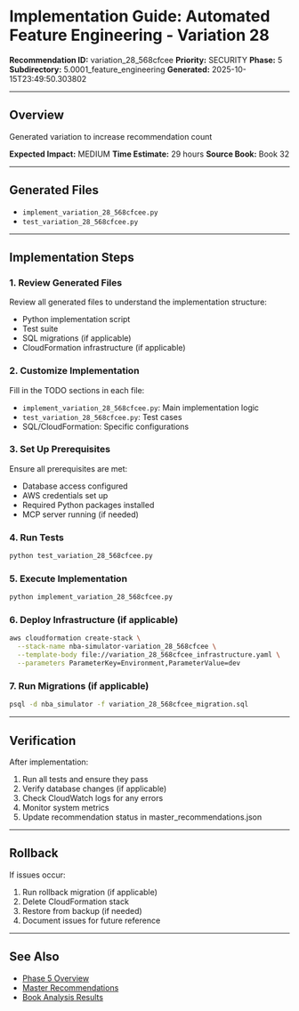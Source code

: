 # Implementation Guide: Automated Feature Engineering - Variation 28

**Recommendation ID:** variation_28_568cfcee
**Priority:** SECURITY
**Phase:** 5
**Subdirectory:** 5.0001_feature_engineering
**Generated:** 2025-10-15T23:49:50.303802

---

## Overview

Generated variation to increase recommendation count

**Expected Impact:** MEDIUM
**Time Estimate:** 29 hours
**Source Book:** Book 32

---

## Generated Files

- `implement_variation_28_568cfcee.py`
- `test_variation_28_568cfcee.py`

---

## Implementation Steps

### 1. Review Generated Files

Review all generated files to understand the implementation structure:
- Python implementation script
- Test suite
- SQL migrations (if applicable)
- CloudFormation infrastructure (if applicable)

### 2. Customize Implementation

Fill in the TODO sections in each file:
- `implement_variation_28_568cfcee.py`: Main implementation logic
- `test_variation_28_568cfcee.py`: Test cases
- SQL/CloudFormation: Specific configurations

### 3. Set Up Prerequisites

Ensure all prerequisites are met:
- Database access configured
- AWS credentials set up
- Required Python packages installed
- MCP server running (if needed)

### 4. Run Tests

```bash
python test_variation_28_568cfcee.py
```

### 5. Execute Implementation

```bash
python implement_variation_28_568cfcee.py
```

### 6. Deploy Infrastructure (if applicable)

```bash
aws cloudformation create-stack \
  --stack-name nba-simulator-variation_28_568cfcee \
  --template-body file://variation_28_568cfcee_infrastructure.yaml \
  --parameters ParameterKey=Environment,ParameterValue=dev
```

### 7. Run Migrations (if applicable)

```bash
psql -d nba_simulator -f variation_28_568cfcee_migration.sql
```

---

## Verification

After implementation:
1. Run all tests and ensure they pass
2. Verify database changes (if applicable)
3. Check CloudWatch logs for any errors
4. Monitor system metrics
5. Update recommendation status in master_recommendations.json

---

## Rollback

If issues occur:
1. Run rollback migration (if applicable)
2. Delete CloudFormation stack
3. Restore from backup (if needed)
4. Document issues for future reference

---

## See Also

- [Phase 5 Overview](/Users/ryanranft/nba-simulator-aws/docs/phases/phase_5/)
- [Master Recommendations](/Users/ryanranft/nba-mcp-synthesis/analysis_results/master_recommendations.json)
- [Book Analysis Results](/Users/ryanranft/nba-mcp-synthesis/analysis_results/)

